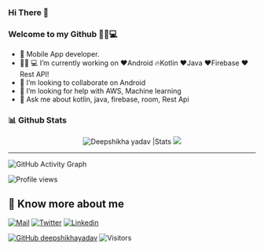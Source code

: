 ### Hi There 👋
### Welcome to my Github  👩‍💻💻

- 📱 Mobile App developer.
- 👩🏻‍ 💻 I’m currently working on ❤️Android 🔥Kotlin ❤️Java ❤️Firebase ❤️Rest API!
- 👯 I’m looking to collaborate on Android
- 🤔 I’m looking for help with AWS, Machine learning
- 💬 Ask me about kotlin, java, firebase, room, Rest Api

### 📊 Github Stats
  <p align="center">
<img src="https://github-readme-stats.vercel.app/api?username=deepshikhayadav&count_private=true&show_icons=true&theme=highcontrast&include_all_commits=true" alt="Deepshikha yadav |Stats" />
  
  <img src="https://github-readme-stats.vercel.app/api/top-langs/?username=deepshikhayadav&layout=compact)](https://github.com/deepshikhayadav/github-readme-stats"/>

---

![GitHub Activity Graph](https://activity-graph.herokuapp.com/graph?username=deepshikhayadav)  

![Profile views](https://gpvc.arturio.dev/deepshikhayadav)  
  
  ## 🔗 Know more about me 
[![Mail](https://img.shields.io/badge/-Say%20Hi!-black?style=for-the-badge&logo=gmail)](mailto:deepshikhayadav2000@gmail.com)
[![Twitter](https://img.shields.io/badge/-Twitter-black?style=for-the-badge&logo=twitter)](https://twitter.com/Deepshi83711299)
[![Linkedin](https://img.shields.io/badge/-LinkedIn-black?style=for-the-badge&logo=Linkedin)](https://www.linkedin.com/in/deepshikha-yadav-27-10/)

  [![GitHub deepshikhayadav](https://img.shields.io/github/followers/deepshikhayadav?label=follow&style=social)](https://github.com/deepshikhayadav)
  ![Visitors](https://visitor-badge.glitch.me/badge?page_id=deepshikhayadav&left_color=gray&right_color=blue)
